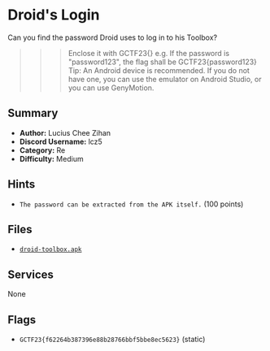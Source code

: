 # Droid's Login
Can you find the password Droid uses to log in to his Toolbox?
>>> Enclose it with GCTF23{<password here>}
>>> e.g. If the password is "password123", the flag shall be GCTF23{password123} 
>>> Tip: An Android device is recommended. If you do not have one, you can use the emulator on Android Studio, or you can use GenyMotion.


## Summary
- **Author:** Lucius Chee Zihan
- **Discord Username:** lcz5
- **Category:** Re
- **Difficulty:** Medium

## Hints
- `The password can be extracted from the APK itself.` (100 points)

## Files
- [`droid-toolbox.apk`](dist/droid-toolbox.apk)


## Services
None

## Flags
- `GCTF23{f62264b387396e88b28766bbf5bbe8ec5623}` (static)
